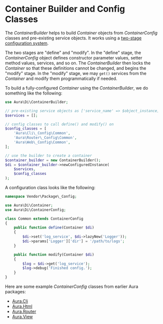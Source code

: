 # Container Builder and Config Classes

The _ContainerBuilder_ helps to build _Container_ objects from _ContainerConfig_ classes and pre-existing service objects. It works using a [two-stage configuration system](http://auraphp.com/blog/2014/04/07/two-stage-config/).

The two stages are "define" and "modify". In the "define" stage, the _ContainerConfig_ object defines constructor parameter values, setter method values, services, and so on. The _ContainerBuilder_ then locks the _Container_ so that these definitions cannot be changed, and begins the "modify" stage. In the "modify" stage, we may `get()` services from the _Container_ and modify them programmatically if needed.

To build a fully-configured _Container_ using the _ContainerBuilder_, we do something like the following:

```php
use Aura\Di\ContainerBuilder;

// pre-existing service objects as ['service_name' => $object_instance]
$services = [];

// config classes to call define() and modify() on
$config_classes = [
    'Aura\Cli\_Config\Common',
    'Aura\Router\_Config\Common',
    'Aura\Web\_Config\Common',
];

// use the builder to create a container
$container_builder = new ContainerBuilder();
$di = $container_builder->newConfiguredInstance(
    $services,
    $config_classes
);
```

A configuration class looks like the following:

```php
namespace Vendor\Package\_Config;

use Aura\Di\Container;
use Aura\Di\ContainerConfig;

class Common extends ContainerConfig
{
    public function define(Container $di)
    {
        $di->set('log_service', $di->lazyNew('Logger'));
        $di->params['Logger']['dir'] = '/path/to/logs';
    }

    public function modify(Container $di)
    {
        $log = $di->get('log_service');
        $log->debug('Finished config.');
    }
}
```

Here are some example _ContainerConfig_ classes from earlier Aura packages:

- [Aura.Cli](https://github.com/auraphp/Aura.Cli/blob/2.0.0/config/Common.php)
- [Aura.Html](https://github.com/auraphp/Aura.Html/blob/2.0.0/config/Common.php)
- [Aura.Router](https://github.com/auraphp/Aura.Router/blob/2.0.0/config/Common.php)
- [Aura.View](https://github.com/auraphp/Aura.View/blob/2.0.0/config/Common.php)
